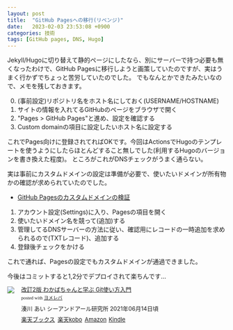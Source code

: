 ```yaml
---
layout: post
title:  "GitHub Pagesへの移行(リベンジ)"
date:   2023-02-03 23:53:08 +0900
categories: 技術
tags: [GitHub pages, DNS, Hugo]
---
```

Jekyll/Hugoに切り替えて静的ページにしたなら、別にサーバーで持つ必要も無くなったわけで、GitHub Pagesに移行しようと画策していたのですが、実はうまく行かずでちょっと苦労していたのでした。
でもなんとかできたみたいなので、メモを残しておきます。

0. (事前設定)リポジトリ名をホスト名にしておく(USERNAME/HOSTNAME)
1. サイトの情報を入れてるGitHubのページをブラウザで開く
2. "Pages > GitHub Pages"と進め、設定を確認する
3. Custom domainの項目に設定したいホスト名に設定する

これでPages向けに登録されてればOKです。今回はActionsでHugoのテンプレートを使うようにしたらほとんどすること無しでした(利用するHugoのバージョンを書き換えた程度)。
ところがこれがDNSチェックがうまく通らない。

実は事前にカスタムドメインの設定は準備が必要で、使いたいドメインが所有物かの確認が求められていたのでした。

- [GitHub Pagesのカスタムドメインの検証](https://docs.github.com/ja/pages/configuring-a-custom-domain-for-your-github-pages-site/verifying-your-custom-domain-for-github-pages)

1. アカウント設定(Settings)に入り、Pagesの項目を開く
2. 使いたいドメイン名を競って(追加)する
3. 管理してるDNSサーバーの方法に従い、確認用にレコードの一時追加を求められるので(TXTレコード)、追加する
4. 登録後チェックをかける

これで通れば、Pagesの設定でもカスタムドメインが通過できました。

今後はコミットすると1,2分でデプロイされて楽ちんです…

<div class="booklink-box" style="text-align:left;padding-bottom:20px;font-size:small;zoom: 1;overflow: hidden;"><div class="booklink-image" style="float:left;margin:0 15px 10px 0;"><a href="//af.moshimo.com/af/c/click?a_id=1175594&p_id=56&pc_id=56&pl_id=637&s_v=b5Rz2P0601xu&url=http%3A%2F%2Fbooks.rakuten.co.jp%2Frb%2F16655117%2F" target="_blank" rel="nofollow" ><img src="https://thumbnail.image.rakuten.co.jp/@0_mall/book/cabinet/3430/9784863543430.jpg?_ex=200x200" style="border: none;" /></a><img src="//i.moshimo.com/af/i/impression?a_id=1175594&p_id=56&pc_id=56&pl_id=637" width="1" height="1" style="border:none;"></div><div class="booklink-info" style="line-height:120%;zoom: 1;overflow: hidden;"><div class="booklink-name" style="margin-bottom:10px;line-height:120%"><a href="//af.moshimo.com/af/c/click?a_id=1175594&p_id=56&pc_id=56&pl_id=637&s_v=b5Rz2P0601xu&url=http%3A%2F%2Fbooks.rakuten.co.jp%2Frb%2F16655117%2F" target="_blank" rel="nofollow" >改訂2版 わかばちゃんと学ぶ Git使い方入門</a><img src="//i.moshimo.com/af/i/impression?a_id=1175594&p_id=56&pc_id=56&pl_id=637" width="1" height="1" style="border:none;"><div class="booklink-powered-date" style="font-size:8pt;margin-top:5px;font-family:verdana;line-height:120%">posted with <a href="https://yomereba.com" rel="nofollow" target="_blank">ヨメレバ</a></div></div><div class="booklink-detail" style="margin-bottom:5px;">湊川 あい シーアンドアール研究所 2021年06月14日頃    </div><div class="booklink-link2" style="margin-top:10px;"><div class="shoplinkrakuten" style="display:inline;margin-right:5px"><a href="//af.moshimo.com/af/c/click?a_id=1175594&p_id=56&pc_id=56&pl_id=637&s_v=b5Rz2P0601xu&url=http%3A%2F%2Fbooks.rakuten.co.jp%2Frb%2F16655117%2F" target="_blank" rel="nofollow" >楽天ブックス</a><img src="//i.moshimo.com/af/i/impression?a_id=1175594&p_id=56&pc_id=56&pl_id=637" width="1" height="1" style="border:none;"></div><div class="shoplinkrakukobo" style="display:inline;margin-right:5px"><a href="//af.moshimo.com/af/c/click?a_id=1175594&p_id=56&pc_id=56&pl_id=637&s_v=b5Rz2P0601xu&url=https%3A%2F%2Fbooks.rakuten.co.jp%2Frk%2F506bbabe7e2a3117a2d07a9f60a1f77d%2F" target="_blank" rel="nofollow" >楽天kobo</a><img src="//i.moshimo.com/af/i/impression?a_id=1175594&p_id=56&pc_id=56&pl_id=637" width="1" height="1" style="border:none;"></div><div class="shoplinkamazon" style="display:inline;margin-right:5px"><a href="//af.moshimo.com/af/c/click?a_id=920708&p_id=170&pc_id=185&pl_id=4062&s_v=b5Rz2P0601xu&url=https%3A%2F%2Fwww.amazon.co.jp%2Fexec%2Fobidos%2FASIN%2F4863543433" target="_blank" rel="nofollow" >Amazon</a></div><div class="shoplinkkindle" style="display:inline;margin-right:5px"><a href="//af.moshimo.com/af/c/click?a_id=920708&p_id=170&pc_id=185&pl_id=4062&s_v=b5Rz2P0601xu&url=https%3A%2F%2Fwww.amazon.co.jp%2Fgp%2Fsearch%3Fkeywords%3D%25E6%2594%25B9%25E8%25A8%25822%25E7%2589%2588%2520%25E3%2582%258F%25E3%2581%258B%25E3%2581%25B0%25E3%2581%25A1%25E3%2582%2583%25E3%2582%2593%25E3%2581%25A8%25E5%25AD%25A6%25E3%2581%25B6%2520Git%25E4%25BD%25BF%25E3%2581%2584%25E6%2596%25B9%25E5%2585%25A5%25E9%2596%2580%26__mk_ja_JP%3D%2583J%2583%255E%2583J%2583i%26url%3Dnode%253D2275256051" target="_blank" rel="nofollow" >Kindle</a></div>                              	  	  	  	  	</div></div><div class="booklink-footer" style="clear: left"></div></div>
